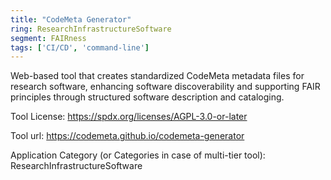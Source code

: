 ```yaml
---
title: "CodeMeta Generator"
ring: ResearchInfrastructureSoftware
segment: FAIRness
tags: ['CI/CD', 'command-line']
---
```

Web-based tool that creates standardized CodeMeta metadata files for research software, enhancing software discoverability and supporting FAIR principles through structured software description and cataloging.

Tool License: https://spdx.org/licenses/AGPL-3.0-or-later

Tool url: https://codemeta.github.io/codemeta-generator

Application Category (or Categories in case of multi-tier tool): ResearchInfrastructureSoftware
